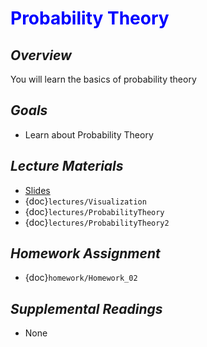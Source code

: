 # <span style="color: blue;"><b>Probability Theory</b></span>

## *Overview*
You will learn the basics of probability theory

## *Goals*
* Learn about Probability Theory

## *Lecture Materials*
* [Slides](https://docs.google.com/presentation/d/1mdxMZRLoWlwGcOytur0HKF3Ax_FhL6tKu7Q_vKIrsw8/edit#slide=id.p)
* {doc}`lectures/Visualization`
* {doc}`lectures/ProbabilityTheory`
* {doc}`lectures/ProbabilityTheory2`

## *Homework Assignment*
* {doc}`homework/Homework_02`

## *Supplemental Readings*
* None
